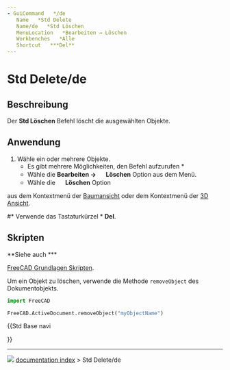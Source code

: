 ```yaml
---
- GuiCommand   */de
   Name   *Std Delete
   Name/de   *Std Löschen
   MenuLocation   *Bearbeiten → Löschen
   Workbenches   *Alle
   Shortcut   ***Del**
---
```


# Std Delete/de

## Beschreibung

Der **Std Löschen** Befehl löscht die ausgewählten Objekte.

## Anwendung

1.  Wähle ein oder mehrere Objekte.
    -   Es gibt mehrere Möglichkeiten, den Befehl aufzurufen   *
    -   Wähle die **Bearbeiten → <img src="images/Std_Delete.svg" width=16px> Löschen** Option aus dem Menü.
    -   Wähle die **<img src="images/Std_Delete.svg" width=16px> Löschen** Option

aus dem Kontextmenü der [Baumansicht](Tree_view/de.md) oder dem Kontextmenü der [3D Ansicht](3D_view/de.md).

\#\* Verwende das Tastaturkürzel   * **Del**.

## Skripten


**Siehe auch   ***

[FreeCAD Grundlagen Skripten](FreeCAD_Scripting_Basics/de.md).

Um ein Objekt zu löschen, verwende die Methode `removeObject` des Dokumentobjekts.


```python
import FreeCAD

FreeCAD.ActiveDocument.removeObject("myObjectName")
```





{{Std Base navi

}}



---
![](images/Right_arrow.png) [documentation index](../README.md) > Std Delete/de
